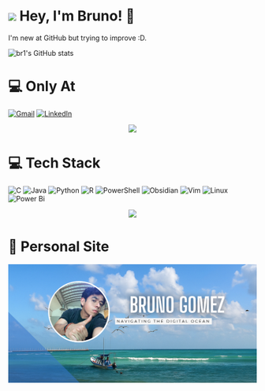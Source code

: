# <img src="https://media1.giphy.com/media/v1.Y2lkPTc5MGI3NjExeTZxN3BtejFoaWxjbWUyZTloZzBwM21jYXg5NjR1M2F0eGRxNGJ4biZlcD12MV9pbnRlcm5hbF9naWZfYnlfaWQmY3Q9cw/hMotdpqCq0Kj4YG91F/giphy.gif" width="100"/>  Hey, I'm Bruno! 👋

I'm new at GitHub but trying to improve :D.  

![br1's GitHub stats](https://github-readme-stats.vercel.app/api?username=br1gomez&theme=panda&show_icons=true)

# 💻 Only At
<!--Social Media-->
<a href="mailto:brugogu@gmail.com">![Gmail](https://img.shields.io/badge/Gmail-D14836?style=for-the-badge&logo=gmail&logoColor=white)</a>
[![LinkedIn](https://img.shields.io/badge/linkedin-%230077B5.svg?style=for-the-badge&logo=linkedin&logoColor=white)](https://www.linkedin.com/in/brunogomez1)

<div id = "screamCat" align="center">
    <img src="https://media3.giphy.com/media/v1.Y2lkPTc5MGI3NjExcnhpbnhxcnUxN3VzeXNvMmt2MW80NDNiODEwM2RjZXRwYTN0bHJidSZlcD12MV9pbnRlcm5hbF9naWZfYnlfaWQmY3Q9cw/XUA7ZZcBl0McuVqwd8/giphy.gif" width="300">
</div>

# 💻 Tech Stack
![C](https://img.shields.io/badge/c-%2300599C.svg?style=for-the-badge&logo=c&logoColor=white)
![Java](https://img.shields.io/badge/java-%23ED8B00.svg?style=for-the-badge&logo=openjdk&logoColor=white)
![Python](https://img.shields.io/badge/python-3670A0?style=for-the-badge&logo=python&logoColor=ffdd54)
![R](https://img.shields.io/badge/r-%23276DC3.svg?style=for-the-badge&logo=r&logoColor=white)
![PowerShell](https://img.shields.io/badge/PowerShell-%235391FE.svg?style=for-the-badge&logo=powershell&logoColor=white)
![Obsidian](https://img.shields.io/badge/Obsidian-%23483699.svg?style=for-the-badge&logo=obsidian&logoColor=white)
![Vim](https://img.shields.io/badge/VIM-%2311AB00.svg?style=for-the-badge&logo=vim&logoColor=white)
![Linux](https://img.shields.io/badge/Linux-FCC624?style=for-the-badge&logo=linux&logoColor=black)
![Power Bi](https://img.shields.io/badge/power_bi-F2C811?style=for-the-badge&logo=powerbi&logoColor=black)

<div id="cat1" align="center">
    <img src="https://media1.giphy.com/media/v1.Y2lkPTc5MGI3NjExcWMxdGtobnlzNWhyNDd1dGg2MnJkNm1maDl1OXRzMDc5OTRnOXlrYiZlcD12MV9pbnRlcm5hbF9naWZfYnlfaWQmY3Q9Zw/Dl2seYrwPvfjO/giphy.gif" width="200">
</div>

# 🐻 Personal Site


<div align="center">
  <a href="https://br1gomez.github.io/Portfolio/">
    <img src="banner1.png" width="700"/>
  </a>
</div>

